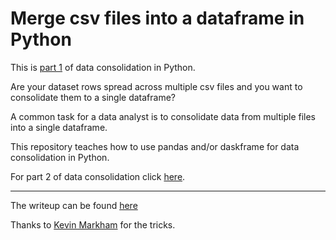 # Merge csv files into a dataframe in Python

This is [part 1](http://bit.ly/data_consolidation) of data consolidation in Python.

Are your dataset rows spread across multiple csv files and you want to consolidate them to a single dataframe?

A common task for a data analyst is to consolidate data from multiple files into a single dataframe.

This repository teaches how to use pandas and/or daskframe for data consolidation in Python.

For part 2 of data consolidation click [here](http://bit.ly/data_consolidation2).

---

The writeup can be found [here](https://bit.ly/data_consolidation)


Thanks to [Kevin Markham](https://www.dataschool.io/) for the tricks.
